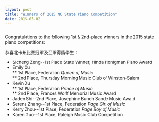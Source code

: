 ```yaml
---
layout: post
title: "Winners of 2015 NC State Piano Competition"
date: 2015-05-02
---
```


<figure>
<img src="{{ '/assets/img/2015-NC-Federation-Royalty-winners.jpg' | prepend: site.baseurl }}" alt="">
<figcaption></figcaption>
</figure>

Congratulations to the following 1st & 2nd-place winners in the 2015 state piano competitions:

恭喜北卡卅比賽冠軍及亞軍得獎學生：

* Sicheng Zeng--1st Place State Winner, Hinda Honigman Piano Award  
* Emily Xu  
** 1st Place, Federation _Queen of Music_  
** 2nd Place, Thursday Morning Music Club of Winston-Salem  
* Kevin Xu  
** 1st Place, Federation _Prince of Music_  
** 2nd Place, Frances Wolff Memorial Music Award
* Jaden Shi--2nd Place, Josephine Bunch Sande Music Award  
* Serena Zhang--1st Place, Federation _Page Girl of Music_  
* Kerry Zhou--1st Place, Federation _Page Boy of Music_  
* Karen Guo--1st Place, Raleigh Music Club Competition  

